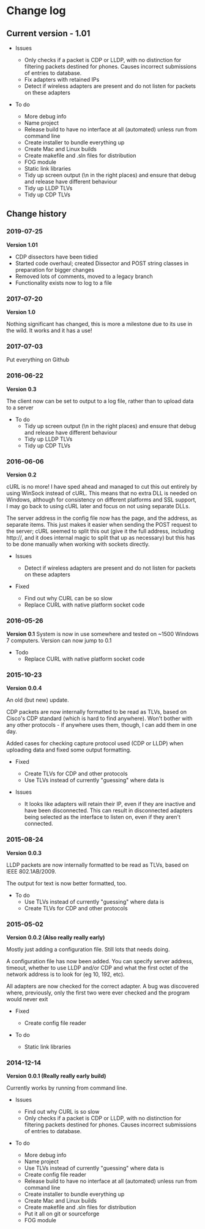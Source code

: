 # Change log
## Current version - 1.01

* Issues
  * Only checks if a packet is CDP or LLDP, with no distinction for filtering packets destined for phones. Causes incorrect submissions of entries to database.
  * Fix adapters with retained IPs
  * Detect if wireless adapters are present and do not listen for packets on these adapters
  
* To do 
  * More debug info
  * Name project
  * Release build to have no interface at all (automated) unless run from command line
  * Create installer to bundle everything up
  * Create Mac and Linux builds
  * Create makefile and .sln files for distribution
  * FOG module
  * Static link libraries
  * Tidy up screen output (\n in the right places) and ensure that debug and release have different behaviour
  * Tidy up LLDP TLVs
  * Tidy up CDP TLVs


## Change history   

### 2019-07-25
**Version 1.01**

* CDP dissectors have been tidied
* Started code overhaul; created Dissector and POST string classes in preparation for bigger changes
* Removed lots of comments, moved to a legacy branch
* Functionality exists now to log to a file

### 2017-07-20
**Version 1.0**

Nothing significant has changed, this is more a milestone due to its use in the wild. It works and it has a use!
  
### 2017-07-03
Put everything on Github


### 2016-06-22
**Version 0.3**

The client now can be set to output to a log file, rather than to upload data to a server

* To do 
  * Tidy up screen output (\n in the right places) and ensure that debug and release have different behaviour
  * Tidy up LLDP TLVs
  * Tidy up CDP TLVs

### 2016-06-06
**Version 0.2**

cURL is no more! I have sped ahead and managed to cut this out entirely by using WinSock instead of cURL. This means that no extra DLL is needed on Windows, although for consistency on different platforms and SSL support, I may go back to using cURL later and focus on not using separate DLLs.

The server address in the config file now has the page, and the address, as separate items. This just makes it easier when sending the POST request to the server; cURL seemed to split this out (give it the full address, including http://, and it does internal magic to split that up as necessary) but this has to be done manually when working with sockets directly.

* Issues
  * Detect if wireless adapters are present and do not listen for packets on these adapters

* Fixed
  * Find out why CURL can be so slow
  * Replace CURL with native platform socket code


### 2016-05-26
**Version 0.1** 
System is now in use somewhere and tested on ~1500 Windows 7 computers. Version can now jump to 0.1

* Todo
  * Replace CURL with native platform socket code
  
### 2015-10-23
**Version 0.0.4**

An old (but new) update.

CDP packets are now internally formatted to be read as TLVs, based on Cisco's CDP standard (which is hard to find anywhere). Won't bother with any other protocols - if anywhere uses them, though, I can add them in one day.

Added cases for checking capture protocol used (CDP or LLDP) when uploading data and fixed some output formatting.

* Fixed
  * Create TLVs for CDP and other protocols
  * Use TLVs instead of currently "guessing" where data is
  
* Issues
  * It looks like adapters will retain their IP, even if they are inactive and have been disconnected. This can result in disconnected adapters being selected as the interface to listen on, even if they aren't connected.

### 2015-08-24
**Version 0.0.3**

LLDP packets are now internally formatted to be read as TLVs, based on IEEE 802.1AB/2009.

The output for text is now better formatted, too.

* To do
  * Use TLVs instead of currently "guessing" where data is
  * Create TLVs for CDP and other protocols



### 2015-05-02
**Version 0.0.2 (Also really really early)**

Mostly just adding a configuration file. Still lots that needs doing.

A configuration file has now been added. You can specify server address, timeout, whether to use LLDP and/or CDP and what the first octet of the network address is to look for (eg 10, 192, etc). 

All adapters are now checked for the correct adapter. A bug was discovered where, previously, only the first two were ever checked and the program would never exit

* Fixed
  * Create config file reader
  
* To do 
  * Static link libraries


### 2014-12-14
**Version 0.0.1 (Really really early build)**


Currently works by running from command line.


* Issues
  * Find out why CURL is so slow
  * Only checks if a packet is CDP or LLDP, with no distinction for filtering packets destined for phones. Causes incorrect submissions of entries to database.
  
* To do 
  * More debug info
  * Name project
  * Use TLVs instead of currently "guessing" where data is
  * Create config file reader
  * Release build to have no interface at all (automated) unless run from command line
  * Create installer to bundle everything up
  * Create Mac and Linux builds
  * Create makefile and .sln files for distribution
  * Put it all on git or sourceforge
  * FOG module

